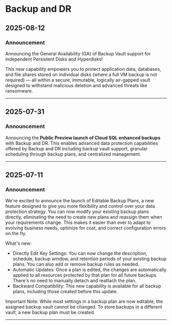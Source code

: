 # Backup and DR

## 2025-08-12

### Announcement

Announcing the General Availability (GA) of Backup Vault support for independent Persistent Disks and Hyperdisks!

This new capability empowers you to protect application data, databases, and file shares stored on individual disks (where a full VM backup is not required) — all within a secure, immutable, logically air-gapped vault designed to withstand malicious deletion and advanced threats like ransomware.

---
## 2025-07-31

### Announcement

Announcing the **Public Preview launch of Cloud SQL enhanced backups** with Backup and DR. This enables advanced data protection capabilities offered by Backup and DR including backup vault support, granular scheduling through backup plans, and centralized management.

---
## 2025-07-11

### Announcement

We're excited to announce the launch of Editable Backup Plans, a new feature designed to give you more flexibility and control over your data protection strategy. You can now modify your existing backup plans directly, eliminating the need to create new plans and reassign them when your requirements change. This makes it easier than ever to adapt to evolving business needs, optimize for cost, and correct configuration errors on the fly.

What's new:

* Directly Edit Key Settings: You can now change the description, schedule, backup window, and retention periods of your existing backup plans. You can also add or remove backup rules as needed.
* Automatic Updates: Once a plan is edited, the changes are automatically applied to all resources protected by that plan for all future backups. There's no need to manually detach and reattach the plan.
* Backward Compatibility: This new capability is available for all backup plans, including those created before this update.

Important Note: While most settings in a backup plan are now editable, the assigned backup vault cannot be changed. To store backups in a different vault, a new backup plan must be created.

---
